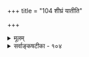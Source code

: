 +++
title = "104 शीघ्रं यातीति"

+++
<details><summary>मूलम्</summary>

शीघ्रं यातीति कर्मातिशयसमधिको दृश्यते कुत्र वेगस्तद्भेदैर्वेगभेदं कथयसि च समस्तीव्रमन्दक्रमादिः ।  
तत्कर्मत्वाद्विगीते प्रथमवदुचिता तद्गुणोत्पन्नता चेत् बाधो नास्मिन्विपक्षे गुणपरिषदि वा कर्म सत्तत्त्वतः स्यात् ॥ १०४ ॥
</details>

<details><summary>सर्वाङ्कषटीका - १०४</summary>

वेगाख्यस्संस्कारोऽपि नातिरिक्त इति निरूपयति - शीघ्रमित्यादि । 'शीघ्रं याति' इति कर्मातिशयसमधिकः वेगः कुत्र दृश्यते? उक्तव्यवहारे हि 'शीघ्रम्' इति क्रियाविशेषणम् । अतो गमनादिक्रियागतोऽतिशयविशेष एव वेगः, न त्वतिरिक्तो गुणः । लोकेऽपि **तद्भेदैः** = कर्मातिशयभेदैरेव वेगभेदं कथयसि । एवमेव तीव्रमन्दक्रमादिश्च **समः** = ' तीव्रं गच्छति' 'मन्दं गच्छति' इत्यादिव्यवहारोऽपि **समः** = एतत्समः । ननु 'शरो वेगेन गच्छति' इत्येव प्रयोगः, न तु 'वेगं गच्छति' इति । अतो वेगः 



465. 

I 

782 

'तत्कर्मत्वात् विगीते प्रथमवदुचिता तद्गुणोत्पन्नता' चेत् 

बाधो नास्मिन् विपक्षे; गुणपरिषदि वा कर्म सत्तत्त्वतस्स्यात् ॥104॥ 

[स्थितस्थापकसंस्कारविमर्शः ] 

शाखाकोदण्डचर्मप्रभृतिषु सति चाऽऽकर्षणादौ कुतश्चिद् 

भूयः स्वस्थानयानं भवति; स तु गुणः स्यात् स्थितस्थापकश्चेत् । मैवं संस्थानभेदः स भवतु नियतो यद्विशिष्टे तवासौ 

तेन द्रौत्यं विलम्बो विरतिरपि परावर्तने जाघटीति ॥105॥ 

न क्रियाविशेषणम्, किन्तु शरविशेषणम्, इत्थंभूतलक्षणे तृतीया । अत एवानुमानमपि – 'शरादिगतं द्वितीयं कर्म, शरसमवेतगुणोत्पन्नम्, शरगतकर्मत्वात्, शरगतप्रथमकर्मवत्' इति । अयमाशयः - वायुगतवेगात् वृक्षादिषु चलनादिरूपा क्रिया जायते । एवं धनुर्गतसंस्कारविशेषात् शरेषु वेगो जायते । कर्मणः कर्मोत्पत्तौ तु क्रियाया विरतिरेव न स्यात्, चलनात्मकत्वात्कर्मणः । अत एव 'कर्म कर्मसाध्यं न विद्यते' (वै.सू.) इति सूत्रम् । शरे नोदनादिना प्रथमक्रियाया उत्पत्तौ अनन्तरं धनुर्गतस्थितस्थापकसंस्कारेण शरे वेगो जायते । अनन्तरं वेगेन क्रियापरंपरया साकं वेगोऽपि शरे जायत इति शरगतकर्मणः वेगोऽसमवायिकारणं भवतीत्युक्तानुमानेन शरे वेगाख्यगुणसिद्धिरिति चेत्, तदेतन्निराकरोति - तत्कर्मत्वादित्यादि । **विगीते** = शरगतद्वितीयादिकर्मणि **प्रथमवत्** = आद्यकर्मवत्, **तत्कर्मत्वात्** = शरकर्मत्वात् तद्गुणोत्पन्नता **चेत्** = तद्गतगुणोत्पन्नत्वमावश्यकमिति चेत्, इति पूर्वपक्षानुवादः । उत्तरम् - अस्मिन्ननुमाने **विपक्षे** = अप्रयोजकशङ्कायां कृतायाम् **बाधः** =बाधकस्तर्कः न । अतः पुरुषप्रयत्नेनान्यथासिद्धत्वात् अप्रयोजकमिदमनुमानम् । ननु पुरुषप्रयत्नः प्रथमकर्मणि कारणं स्यात् । द्वितीयादिकं कर्म कुत उत्पद्यत इत्येव प्रश्नः । शब्दाच्छब्दान्तरवत् कर्मण एव कर्मान्तरोत्पादकत्वमस्त्वित्युत्तरम् । अत एवोक्तसूत्रमपि न प्रामाणिकम् । अतश्च कर्मणान्यथासिद्धिः । तदेतदाह - गुणेत्यादि । 'शरगुण' इत्यत्र गुणः शरगतं कर्मैव । **तत्त्वतः** = वस्तुतः कर्म **सत्** = कर्मरूपमेव सन् वेगः गुणपरिषदि **वा** = द्रव्याश्रितत्वात् गुणवर्गे वा स्यात् । तथा च कर्मणाऽन्यथासिद्धिः । ननु वेगकर्मशब्दौ न पर्यायौ दृष्टाविति चेत्, कर्मातिशयेत्युक्तम् । अतश्च कर्मविशेषरूपत्वान्न पर्यायत्वम्, द्रव्यघटशब्दवत् । आहत्य तु वेगोऽतिरिक्तो मास्तु । ननु धनुर्गतस्थितस्थापकसंस्कारस्यैव वेगजनकत्वं युक्तमिति चेत्- 

अहो श्लाघ्योऽसि मेधाविन्! परीक्षायां यतो भवान् । उत्तीर्णस्सूक्ष्मदर्शी च श्रेयसो भाजनं भव ॥ १०४ ॥
</details>
